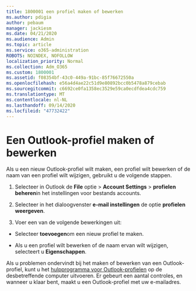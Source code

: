 ```yaml
---
title: 1800001 een profiel maken of bewerken
ms.author: pdigia
author: pebaum
manager: jackiesm
ms.date: 04/21/2020
ms.audience: Admin
ms.topic: article
ms.service: o365-administration
ROBOTS: NOINDEX, NOFOLLOW
localization_priority: Normal
ms.collection: Adm_O365
ms.custom: 1800001
ms.assetid: f08354bf-43c0-449a-91bc-85f76672550a
ms.openlocfilehash: e56a4d4ae22c51d9e80892bcc0b5478a879cebab
ms.sourcegitcommit: c6692ce0fa1358ec3529e59ca0ecdfdea4cdc759
ms.translationtype: MT
ms.contentlocale: nl-NL
ms.lasthandoff: 09/14/2020
ms.locfileid: "47732422"
---
```

# <a name="create-or-edit-an-outlook-profile"></a>Een Outlook-profiel maken of bewerken

Als u een nieuw Outlook-profiel wilt maken, een profiel wilt bewerken of de naam van een profiel wilt wijzigen, gebruikt u de volgende stappen.
  
1. Selecteer in Outlook de **File** optie \> **Account Settings** \> **profielen beheren**in het instellingen voor bestands accounts.
    
2. Selecteer in het dialoogvenster **e-mail instellingen** de optie **profielen weergeven**.
    
3. Voer een van de volgende bewerkingen uit:
    
  - Selecteer **toevoegen**om een nieuw profiel te maken.
    
  - Als u een profiel wilt bewerken of de naam ervan wilt wijzigen, selecteert u **Eigenschappen**.
    
Als u problemen ondervindt bij het maken of bewerken van een Outlook-profiel, kunt u het [hulpprogramma voor Outlook-profielen](https://aka.ms/SaRA-OutlookSetupProfile) op de desbetreffende computer uitvoeren. Er gebeurt een aantal controles, en wanneer u klaar bent, maakt u een Outlook-profiel met uw e-mailadres. 
  

